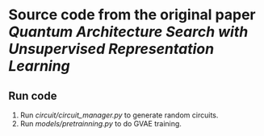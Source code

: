 # Source code from the original paper _Quantum Architecture Search with Unsupervised Representation Learning_
## Run code
1) Run _circuit/circuit_manager.py_ to generate random circuits.
2) Run _models/pretrainning.py_ to do GVAE training.
